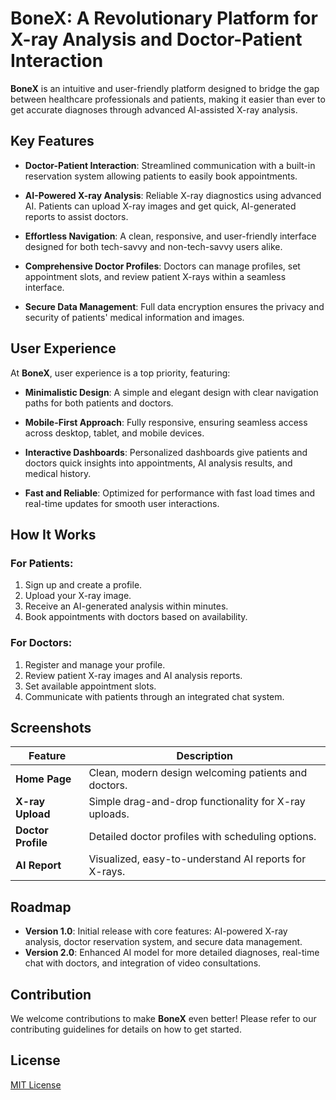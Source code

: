# BoneX: A Revolutionary Platform for X-ray Analysis and Doctor-Patient Interaction

**BoneX** is an intuitive and user-friendly platform designed to bridge the gap between healthcare professionals and patients, making it easier than ever to get accurate diagnoses through advanced AI-assisted X-ray analysis.

## Key Features

- **Doctor-Patient Interaction**: Streamlined communication with a built-in reservation system allowing patients to easily book appointments.
  
- **AI-Powered X-ray Analysis**: Reliable X-ray diagnostics using advanced AI. Patients can upload X-ray images and get quick, AI-generated reports to assist doctors.

- **Effortless Navigation**: A clean, responsive, and user-friendly interface designed for both tech-savvy and non-tech-savvy users alike.

- **Comprehensive Doctor Profiles**: Doctors can manage profiles, set appointment slots, and review patient X-rays within a seamless interface.

- **Secure Data Management**: Full data encryption ensures the privacy and security of patients' medical information and images.

## User Experience

At **BoneX**, user experience is a top priority, featuring:

- **Minimalistic Design**: A simple and elegant design with clear navigation paths for both patients and doctors.
  
- **Mobile-First Approach**: Fully responsive, ensuring seamless access across desktop, tablet, and mobile devices.

- **Interactive Dashboards**: Personalized dashboards give patients and doctors quick insights into appointments, AI analysis results, and medical history.

- **Fast and Reliable**: Optimized for performance with fast load times and real-time updates for smooth user interactions.

## How It Works

### For Patients:
1. Sign up and create a profile.
2. Upload your X-ray image.
3. Receive an AI-generated analysis within minutes.
4. Book appointments with doctors based on availability.

### For Doctors:
1. Register and manage your profile.
2. Review patient X-ray images and AI analysis reports.
3. Set available appointment slots.
4. Communicate with patients through an integrated chat system.

## Screenshots

| Feature         | Description                                       |
|-----------------|---------------------------------------------------|
| **Home Page**   | Clean, modern design welcoming patients and doctors. |
| **X-ray Upload**| Simple drag-and-drop functionality for X-ray uploads.|
| **Doctor Profile**| Detailed doctor profiles with scheduling options.   |
| **AI Report**   | Visualized, easy-to-understand AI reports for X-rays.|

## Roadmap

- **Version 1.0**: Initial release with core features: AI-powered X-ray analysis, doctor reservation system, and secure data management.
- **Version 2.0**: Enhanced AI model for more detailed diagnoses, real-time chat with doctors, and integration of video consultations.

## Contribution

We welcome contributions to make **BoneX** even better! Please refer to our contributing guidelines for details on how to get started.

## License

[MIT License](LICENSE)
